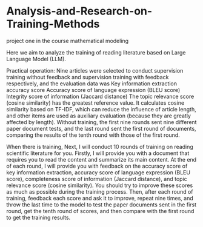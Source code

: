 # Analysis-and-Research-on-Training-Methods
project one in the course mathematical modeling

Here we aim to analyze the training of reading literature based on Large Language Model (LLM).

Practical operation: Nine articles were selected to conduct supervision training without feedback and supervision training with feedback respectively, and the evaluation data was Key information extraction accuracy score Accuracy score of language expression (BLEU score) Integrity score of information (Jaccard distance) The topic relevance score (cosine similarity) has the greatest reference value. It calculates cosine similarity based on TF-IDF, which can reduce the influence of article length, and other items are used as auxiliary evaluation (because they are greatly affected by length). Without training, the first nine rounds sent nine different paper document tests, and the last round sent the first round of documents, comparing the results of the tenth round with those of the first round.

When there is training, Next, I will conduct 10 rounds of training on reading scientific literature for you. Firstly, I will provide you with a document that requires you to read the content and summarize its main content. At the end of each round, I will provide you with feedback on the accuracy score of key information extraction, accuracy score of language expression (BLEU score), completeness score of information (Jaccard distance), and topic relevance score (cosine similarity). You should try to improve these scores as much as possible during the training process. Then, after each round of training, feedback each score and ask it to improve, repeat nine times, and throw the last time to the model to test the paper documents sent in the first round, get the tenth round of scores, and then compare with the first round to get the training results.
